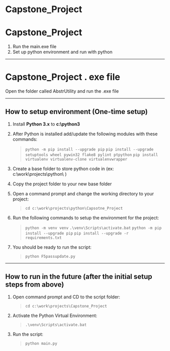 # Capstone_Project

# Capstone_Project
1. Run the main.exe file 
2. Set up python environment and run with python
---
# Capstone_Project . exe file
 Open the folder called AbstrUtility and run the .exe file

---
## How to setup environment (One-time setup)
1. Install **Python 3.x** to **c:\python3**

2. After Python is installed add/update the following modules with these commands:

    >`python -m pip install --upgrade pip`
    `pip install --upgrade setuptools wheel pywin32 flake8 pylint ptpython`
    `pip install virtualenv virtualenv-clone virtualenvwrapper`

3. Create a base folder to store python code in (ex: c:\work\projects\python\ )

4. Copy the project folder to your new base folder

5. Open a command prompt and change the working directory to your project:
    >`cd c:\work\projects\python\Capsotne_Project`

6. Run the following commands to setup the environment for the project:

    >`python -m venv venv`
    `.\venv\Scripts\activate.bat`
    `python -m pip install --upgrade pip`
    `pip install --upgrade -r requirements.txt`

7. You should be ready to run the script:

    >`python F5passupdate.py`

---
## How to run in the future (after the initial setup steps from above)

1. Open command prompt and CD to the script folder:
    >`cd c:\work\projects\Capstone_Project`

2. Activate the Python Virtual Environment:
    >`.\venv\Scripts\activate.bat`

3. Run the script:
    >`python main.py`

